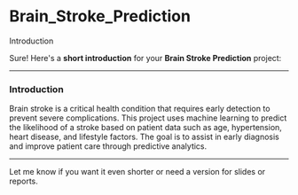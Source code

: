 # Brain_Stroke_Prediction

Introduction

Sure! Here's a **short introduction** for your **Brain Stroke Prediction** project:

---

### **Introduction**

Brain stroke is a critical health condition that requires early detection to prevent severe complications. This project uses machine learning to predict the likelihood of a stroke based on patient data such as age, hypertension, heart disease, and lifestyle factors. The goal is to assist in early diagnosis and improve patient care through predictive analytics.

---

Let me know if you want it even shorter or need a version for slides or reports.

